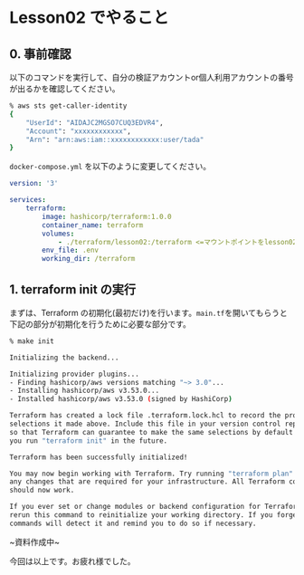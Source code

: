 # Lesson02 でやること
## 0. 事前確認
以下のコマンドを実行して、自分の検証アカウントor個人利用アカウントの番号が出るかを確認してください。

```sh
% aws sts get-caller-identity
{
    "UserId": "AIDAJC2MGSO7CUQ3EDVR4",
    "Account": "xxxxxxxxxxxx",
    "Arn": "arn:aws:iam::xxxxxxxxxxxx:user/tada"
}
```

`docker-compose.yml` を以下のように変更してください。

```yaml
version: '3'

services: 
    terraform:
        image: hashicorp/terraform:1.0.0
        container_name: terraform
        volumes:
            - ./terraform/lesson02:/terraform <=マウントポイントをlesson02に変更
        env_file: .env
        working_dir: /terraform
```

## 1. terraform init の実行
まずは、Terraform の初期化(最初だけ)を行います。`main.tf`を開いてもらうと下記の部分が初期化を行うために必要な部分です。

```sh
% make init

Initializing the backend...

Initializing provider plugins...
- Finding hashicorp/aws versions matching "~> 3.0"...
- Installing hashicorp/aws v3.53.0...
- Installed hashicorp/aws v3.53.0 (signed by HashiCorp)

Terraform has created a lock file .terraform.lock.hcl to record the provider
selections it made above. Include this file in your version control repository
so that Terraform can guarantee to make the same selections by default when
you run "terraform init" in the future.

Terraform has been successfully initialized!

You may now begin working with Terraform. Try running "terraform plan" to see
any changes that are required for your infrastructure. All Terraform commands
should now work.

If you ever set or change modules or backend configuration for Terraform,
rerun this command to reinitialize your working directory. If you forget, other
commands will detect it and remind you to do so if necessary.
```

~資料作成中~

今回は以上です。お疲れ様でした。
